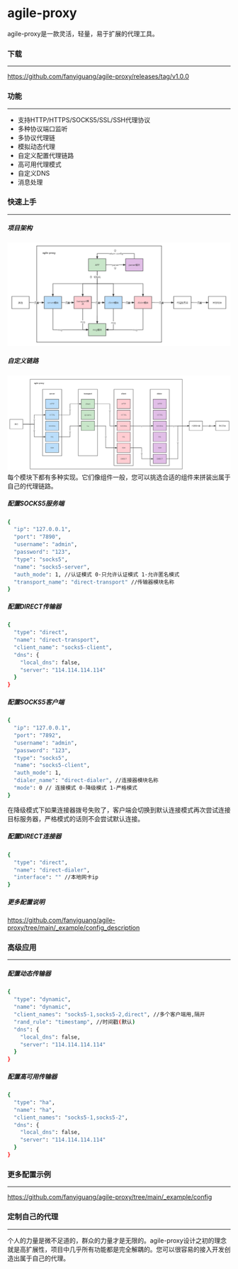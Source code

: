 agile-proxy
======
agile-proxy是一款灵活，轻量，易于扩展的代理工具。

### 下载
***
https://github.com/fanyiguang/agile-proxy/releases/tag/v1.0.0

### 功能
***
* 支持HTTP/HTTPS/SOCKS5/SSL/SSH代理协议
* 多种协议端口监听
* 多协议代理链
* 模拟动态代理
* 自定义配置代理链路
* 高可用代理模式
* 自定义DNS
* 消息处理

### 快速上手
***
##### 项目架构
![image](https://github.com/fanyiguang/agile-proxy/blob/main/_example/res/agile_proxy.png)

##### 自定义链路 
![image](https://github.com/fanyiguang/agile-proxy/blob/main/_example/res/muti_link.png)  
每个模块下都有多种实现。它们像组件一般，您可以挑选合适的组件来拼装出属于自己的代理链路。

##### 配置SOCKS5服务端
```bash
{
  "ip": "127.0.0.1",
  "port": "7890",
  "username": "admin",
  "password": "123",
  "type": "socks5",
  "name": "socks5-server",
  "auth_mode": 1, //认证模式 0-只允许认证模式 1-允许匿名模式
  "transport_name": "direct-transport" //传输器模块名称
}
```

##### 配置DIRECT传输器
```bash
{
  "type": "direct",
  "name": "direct-transport",
  "client_name": "socks5-client",
  "dns": {
    "local_dns": false,
    "server": "114.114.114.114"
  }
}
```

##### 配置SOCKS5客户端
```bash
{
  "ip": "127.0.0.1",
  "port": "7892",
  "username": "admin",
  "password": "123",
  "type": "socks5",
  "name": "socks5-client",
  "auth_mode": 1,
  "dialer_name": "direct-dialer", //连接器模块名称
  "mode": 0 // 连接模式 0-降级模式 1-严格模式
}
```
在降级模式下如果连接器拨号失败了，客户端会切换到默认连接模式再次尝试连接目标服务器，严格模式的话则不会尝试默认连接。

##### 配置DIRECT连接器
```bash
{
  "type": "direct",
  "name": "direct-dialer",
  "interface": "" //本地网卡ip
}
```

##### 更多配置说明
https://github.com/fanyiguang/agile-proxy/tree/main/_example/config_description

### 高级应用
***
##### 配置动态传输器
```bash
{
  "type": "dynamic",
  "name": "dynamic",
  "client_names": "socks5-1,socks5-2,direct", //多个客户端用,隔开
  "rand_rule": "timestamp", //时间戳(默认)
  "dns": {
    "local_dns": false,
    "server": "114.114.114.114"
  }
}
```

##### 配置高可用传输器
```bash
{
  "type": "ha",
  "name": "ha",
  "client_names": "socks5-1,socks5-2",
  "dns": {
    "local_dns": false,
    "server": "114.114.114.114"
  }
}
```

### 更多配置示例
***
https://github.com/fanyiguang/agile-proxy/tree/main/_example/config

### 定制自己的代理
***
个人的力量是微不足道的，群众的力量才是无限的。agile-proxy设计之初的理念就是高扩展性，项目中几乎所有功能都是完全解耦的。您可以很容易的接入开发创造出属于自己的代理。





